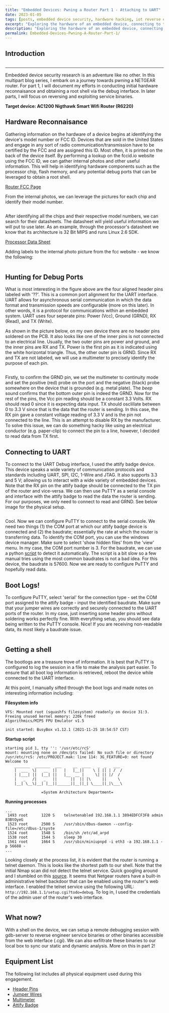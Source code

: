 ```yaml
---
title: "Embedded Devices: Pwning a Router Part 1 - Attaching to UART"
date: 2023-01-05
tags: [posts, embedded device security, hardware hacking, iot reverse engineeering, router hacking]
excerpt: "Exploring the hardware of an embedded device, connecting to the debug interface, obtaining a shell"
description: "Exploring the hardware of an embedded device, connecting to the debug interface, obtaining a shell"
permalink: Embedded-Devices-Pwning-A-Router-Part-1/
---
```


Introduction
---

<img src="{{ site.url }}{{ site.baseurl }}/images/pcb-routing.jpg" alt="">

---

Embedded device security research is an adventure like no other. In this multipart blog series, I embark on a journey towards pwning a NETGEAR router. For part 1, I will document my efforts in conducting initial hardware reconnaisance and obtaining a root shell via the debug interface. In later parts, I will focus on reversing and exploiting service binaries. 

**Target device: AC1200 Nigthawk Smart Wifi Router (R6220)**

Hardware Reconnaisance
---

Gathering information on the hardware of a device begins at identifying the device's model number or FCC ID. Devices that are sold in the United States and engage in any sort of radio communication/transmission have to be certified by the FCC and are assigned this ID. Most often, it is printed on the back of the device itself. By performing a lookup on the fccid.io website using the FCC ID, we can gather internal photos and other useful information. This will help in identifying hardware components such as the processor chip, flash memory, and any potential debug ports that can be leveraged to obtain a root shell. 

[Router FCC Page](https://fccid.io/PY314200274)

From the internal photos, we can leverage the pictures for each chip and identify their model number. 

<img src="{{ site.url }}{{ site.baseurl }}/images/processor_chip.png" alt="">

After identifying all the chips and their respective model numbers, we can search for their datasheets. The datasheet will yield useful information we will put to use later. As an example, through the processor's datasheet we know that its architecture is 32 Bit MIPS and runs Linux 2.6 SDK. 

[Processor Data Sheet](https://www.mediatek.com/products/home-networking/mt7621)

Adding labels to the internal photo picture from the fcc website - we know the following: 

<img src="{{ site.url }}{{ site.baseurl }}/images/ig-hardware.png" alt="">

Hunting for Debug Ports
---
What is most interesting in the figure above are the four aligned header pins labeled with '??'. This is a common port alignment for the UART interface. UART allows for asynchronous serial communication in which the data format and transmission speeds are configurable (more on this later). In other words, it is a protocol for communications within an embedded system. UART uses four seperate pins: Power (Vcc), Ground (GRND), RX (Read), and TX (Write).

As shown in the picture below, on my own device there are no header pins soldered on the PCB. It also looks like one of the inner pins is not connected to an electrical line. Usually, the two outer pins are power and ground, and the inner pins are RX and TX. Power is the first pin as it is indicated using the white horizontal triangle. Thus, the other outer pin is GRND. Since RX and TX are not labeled, we will use a multimeter to precisely identify the purpose of each pin. 

<img src="{{ site.url }}{{ site.baseurl }}/images/uart-ports.jpeg" alt="">

Firstly, to confirm the GRND pin, we set the multimeter to continuity mode and set the positive (red) probe on the port and the negative (black) probe somewhere on the device that is grounded (e.g. metal plate). The *beep* sound confirms that the bottom outer pin is indeed the GRND. Now for the rest of the pins, the Vcc pin reading should be a constant 3.3 Volts. RX should read 0 since it is expecting data input. TX should osclillate between 0 to 3.3 V since that is the data that the router is sending. In this case, the RX pin gave a constant voltage reading of 3.3 V and is the pin not connected to the line. This is an attempt to disable RX by the manufacturer. To solve this issue, we can do something hacky like using an electrical conductor (e.g. paper-clip) to connect the pin to a line, however, I decided to read data from TX first.

Connecting to UART
---
To connect to the UART Debug interface, I used the attify badge device. This device speaks a wide variety of communication protocols and standards including UART, SPI, I2C, 1-Wire and JTAG. It also supports 3.3 and 5 V; allowing us to interact with a wide variety of embedded devices. Note that the RX pin on the attify badge should be connected to the TX pin of the router and vice-versa. We can then use PuTTY as a serial console and interface with the attify badge to read the data the router is sending. For our purposes, we only need to connect to read and GRND. See below image for the physical setup.

<img src="{{ site.url }}{{ site.baseurl }}/images/badge-setup.jpeg" alt="">

Cool. Now we can configure PuTTY to connect to the serial console. We need two things (1) the COM port at which our attify badge device is connected and (2) the baudrate; essentially the rate at which the router is transferring data. To identify the COM port, you can use the windows device manager. Make sure to select 'show hidden files' from the 'view' menu. In my case, the COM port number is 3. For the baudrate, we can use a python [script](https://github.com/sickcodes/python3-baudrate) to detect it automatically. The script is a bit slow so a few manual tries using the most common baudrates is not a bad idea. For this device, the baudrate is 57600. Now we are ready to configure PuTTY and hopefully read data. 

Boot Logs!
---

To configure PuTTY, select 'serial' for the connection type - set the COM port assigned to the attify badge - input the identified baudrate. Make sure that your jumper wires are correctly and securely connected to the UART ports of the router. In my case, just inserting some header pins without soldering works perfectly fine. With everything setup, you should see data being written to the PuTTY console. Nice! If you are receiving non-readable data, its most likely a baudrate issue. 

<img src="{{ site.url }}{{ site.baseurl }}/images/boot-logs.png" alt="">

Getting a shell
---
The bootlogs are a treasure trove of information. It is best that PuTTY is configured to log the session in a file to make the analysis part easier. To ensure that all boot log information is retrieved, reboot the device while connected to the UART interface.

At this point, I manually sifted through the boot logs and made notes on interesting information including: 

**Filesystem info**
```
VFS: Mounted root (squashfs filesystem) readonly on device 31:3.
Freeing unused kernel memory: 220k freed
Algorithmics/MIPS FPU Emulator v1.5

init started: BusyBox v1.12.1 (2021-11-25 18:54:57 CST)
```
**Startup script**
```
starting pid 1, tty '': '/usr/etc/rcS'
mount: mounting none on /dev/pts failed: No such file or directory
/usr/etc/rcS: /etc/PROJECT.mak: line 114: 3G_FEATURE=0: not found
Welcome to
    _______  _______  ___     __  ____   _  _   ___
    |  ___  \|   __  ||   |   |__||    \ | || | /  /
    | |___| ||  |__| ||   |__  __ |     \| || |/  /
    |   _   /|   _   ||      ||  || |\     ||     \
    |__| \__\|__| |__||______||__||_| \____||_|\___\

                =System Architecture Department=
```

**Running processes**
```
...
 1493 root      1220 S    telnetenabled 192.168.1.1 3894EDFCF3F8 admin 83BtOyeG
 1523 root      2500 S    /usr/sbin/dbus-daemon --config-file=/etc/dbus-1/syste
 1524 root      1548 S    /bin/sh /etc/ad_arpd 
 1538 root      1544 S    sleep 30 
 1561 root      1664 S    /usr/sbin/miniupnpd -i eth3 -a 192.168.1.1 -p 56688 -
...
```

Looking closely at the process list, it is evident that the router is running a telnet daemon. This is looks like the shortest path to our shell. Note that the initial Nmap scan did not detect the telnet service. Quick googling around and I stumbled on this [source](https://openwrt.org/toh/netgear/telnet.console). It seems that Netgear routers have a built-in administrative telnet backdoor that can be enabled using the router's web interface. I enabled the telnet service using the following URL: ``http://192.168.1.1/setup.cgi?todo=debug``. To log in, I used the credentials of the admin user of the router's web interface. 

<img src="{{ site.url }}{{ site.baseurl }}/images/telnet.png" alt="">

What now?
---
With a shell on the device, we can setup a remote debugging session with gdb-server to reverse engineer service binaries or other binaries accessible from the web interface (.cgi). We can also exfiltrate these binaries to our local box to sync our static and dynamic analysis. More on this in part 2! 


Equipment List
---
The following list includes all physical equipment used during this engagement. 
- [Header Pins](https://www.amazon.com/dp/B07BXDYTBP)
- [Jumper Wires](https://www.amazon.com/dp/B07GD1XFWV)
- [Multimeter](https://www.amazon.com/dp/B01ISAMUA6)
- [Attify Badge](https://www.attify-store.com/products/attify-badge-uart-jtag-spi-i2c)





